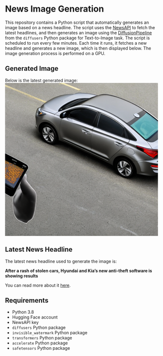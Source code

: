 # News Image Generation
This repository contains a Python script that automatically generates an image based on a news headline. The script uses the [NewsAPI](https://newsapi.org/) to fetch the latest headlines, and then generates an image using the [DiffusionPipeline](https://github.com/huggingface/diffusers) from the `diffusers` Python package for Text-to-Image task.
The script is scheduled to run every few minutes. Each time it runs, it fetches a new headline and generates a new image, which is then displayed below. The image generation process is performed on a GPU.

## Generated Image
Below is the latest generated image:
![Generated Image](image.png)

## Latest News Headline
The latest news headline used to generate the image is:

**After a rash of stolen cars, Hyundai and Kia’s new anti-theft software is showing results**

You can read more about it [here](https://news.google.com/rss/articles/CBMilwFBVV95cUxQOFlFY0pHQXBlYVBWd2l0LTMzVDlnejN2NmlRS1l3czdJMm1pYlAwVG9VWEhLMENwSUtneWtEYXhVWXNqWTBPcFFpYV9MMjEyRTZSeVZueXZvekJzUWIyRi1YQ2RFaWs1SVVpMG5aajdsNWhYQnRqeUNzejU2d0VLUVk3NFJ5UGo1UjBJeVN6Z0pNVldnOE930gGOAUFVX3lxTE82STRrMnY4WnFiUjRvbnVuSFNLLWZ0RGpqV1lOOHZic0g4Ul9FRGt2MTdrWjdlVmNBamNNcUlsQkJjYXlocmNWWW1rMUFPbDBEb2FvSTBmVkdTTlF3aXo4Wkg3Z0s0Uk52WmU1cWJJZ3l0TzNVUDhFVlBRQk1TRXRPY1pDUTZiX3o2Vkg0b2c?oc=5).

## Requirements
- Python 3.8
- Hugging Face account
- NewsAPI key
- `diffusers` Python package
- `invisible_watermark` Python package
- `transformers` Python package
- `accelerate` Python package
- `safetensors` Python package

